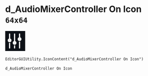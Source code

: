 # d_AudioMixerController On Icon `64x64`
<img src="/img/d_AudioMixerController%20On%20Icon.png" width=64 height=64>

``` CSharp
EditorGUIUtility.IconContent("d_AudioMixerController On Icon")
```
```
d_AudioMixerController On Icon
```
